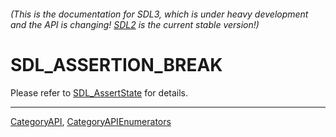 ###### (This is the documentation for SDL3, which is under heavy development and the API is changing! [SDL2](https://wiki.libsdl.org/SDL2/) is the current stable version!)
# SDL_ASSERTION_BREAK

Please refer to [SDL_AssertState](SDL_AssertState) for details.

----
[CategoryAPI](CategoryAPI), [CategoryAPIEnumerators](CategoryAPIEnumerators)


